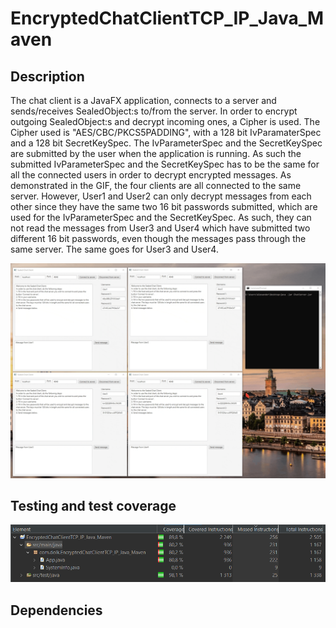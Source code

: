 # EncryptedChatClientTCP_IP_Java_Maven
## Description
The chat client is a JavaFX application, connects to a server and sends/receives SealedObject:s to/from the server. 
In order to encrypt outgoing SealedObject:s and decrypt incoming ones, a Cipher is used.
The Cipher used is "AES/CBC/PKCS5PADDING", with a 128 bit IvParamaterSpec and a 128 bit SecretKeySpec.
The IvParameterSpec and the SecretKeySpec are submitted by the user when the application is running.
As such the submitted IvParameterSpec and the SecretKeySpec has to be the same for all the connected users in order to decrypt encrypted messages.
As demonstrated in the GIF, the four clients are all connected to the same server. However, User1 and User2 can only decrypt messages from each other since they have the same two 16 bit passwords submitted, which are used for the IvParameterSpec and the SecretKeySpec. As such, they can not read the messages from User3 and User4 which have submitted two different 16 bit passwords, even though the messages pass through the same server. The same goes for User3 and User4. 

![GIF showing demo of the chat client](https://github.com/Alex01234/EncryptedChatClientTCP_IP_Java_Maven/blob/master/EncryptedChatClient_demo.gif?)

## Testing and test coverage 
![Image showing test coverage of 80,8% for class App.java](https://github.com/Alex01234/EncryptedChatClientTCP_IP_Java_Maven/blob/master/EncryptedChatClientTCP_IP_Java_Maven_test_coverage.PNG?raw=true)

## Dependencies
